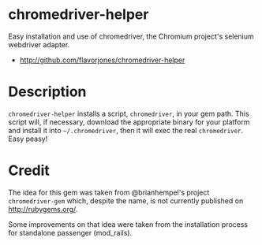 # chromedriver-helper

Easy installation and use of chromedriver, the Chromium project's
selenium webdriver adapter.

* http://github.com/flavorjones/chromedriver-helper

# Description

`chromedriver-helper` installs a script, `chromedriver`, in your gem
path. This script will, if necessary, download the appropriate binary
for your platform and install it into `~/.chromedriver`, then it will
exec the real `chromedriver`. Easy peasy!

# Credit

The idea for this gem was taken from @brianhempel's project
`chromedriver-gem` which, despite the name, is not currently published
on http://rubygems.org/.

Some improvements on that idea were taken from the installation
process for standalone passenger (mod_rails).

